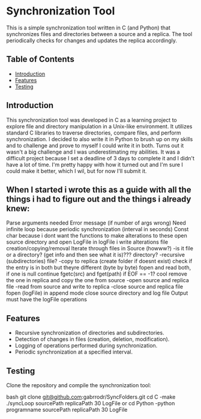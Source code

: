 # Synchronization Tool

This is a simple synchronization tool written in C (and Python) that synchronizes files and directories between a source and a replica.
The tool periodically checks for changes and updates the replica accordingly.

## Table of Contents
- [Introduction](#introduction)
- [Features](#features)
- [Testing](#testing)

## Introduction

This synchronization tool was developed in C as a learning project to explore file and directory manipulation in a Unix-like environment.
It utilizes standard C libraries to traverse directories, compare files, and perform synchronization.
I decided to also write it in Python to brush up on my skills and to challenge and prove to myself I could write it in both.
Turns out it wasn't a big challenge and I was underestimating my abilities.
It was a difficult project because I set a deadline of 3 days to complete it and I didn't have a lot of time.
I'm pretty happy with how it turned out and I'm sure I could make it better, which I wil, but for now I'll submit it.

## When I started i wrote this as a guide with all the things i had to figure out and the things i already knew:

Parse arguments needed
Error message (if number of args wrong)
Need infinite loop because periodic synchronization (interval in seconds)
Const char because i dont want the functions to make alterations to these
open source directory and open LogFile
    in logFile i write alterations 
        file creation/copying/removal
Iterate through files in Source (howww?)
    -is it file or a directory?
    (get info and then see what it is)???
    directory?
        -recursive (subdirectories)
    file?
        -copy to replica (create folder if doesnt exist)
                check if the entry is in both but theyre different (byte by byte)
                    fopen and read both, if one is null continue
                    fgetc(src) and fget(path)
                    if EOF == -1? cool
                    remove the one in replica and copy the one from source
        -open source and replica file
        -read from source and write to replica
            -close source and replica file
    fopen (logFile) in append mode
close source directory and log file
Output must have the logFile operations
## Features

- Recursive synchronization of directories and subdirectories.
- Detection of changes in files (creation, deletion, modification).
- Logging of operations performed during synchronization.
- Periodic synchronization at a specified interval.

## Testing

Clone the repository and compile the synchronization tool:

bash
git clone git@github.com:gabrrodr/SyncFolders.git
cd C
-make
./syncLoop sourcePath replicaPath 30 LogFile
or
cd Python
-python programname sourcePath replicaPath 30 LogFile
